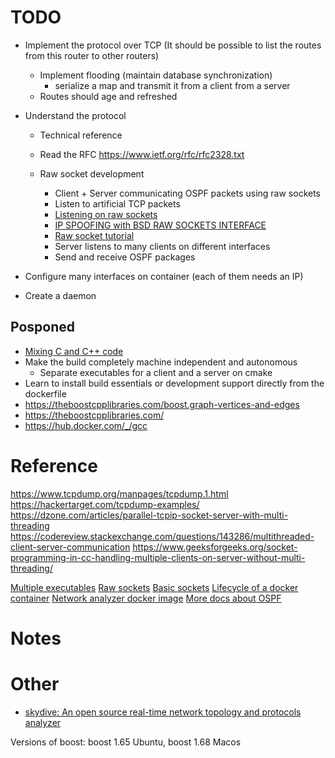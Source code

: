 # TODO

- Implement the protocol over TCP (It should be possible to list the routes from this router to other routers)
  - Implement flooding (maintain database synchronization)
    - serialize a map and transmit it from a client from a server
  - Routes should age and refreshed

- Understand the protocol
  - Technical reference
  - Read the RFC <https://www.ietf.org/rfc/rfc2328.txt>

  - Raw socket development
    - Client + Server communicating OSPF packets using raw sockets
    - Listen to artificial TCP packets
    - [Listening on raw sockets](https://stackoverflow.com/questions/13082023/raw-socket-listener)
    - [IP SPOOFING with BSD RAW SOCKETS INTERFACE](http://www.enderunix.org/docs/en/rawipspoof/)
    - [Raw socket tutorial](http://www.cs.binghamton.edu/~steflik/cs455/rawip.txt)
    - Server listens to many clients on different interfaces
    - Send and receive OSPF packages

- Configure many interfaces on container (each of them needs an IP)
- Create a daemon

## Posponed

- [Mixing C and C++ code](https://isocpp.org/wiki/faq/mixing-c-and-cpp)
- Make the build completely machine independent and autonomous
  - Separate executables for a client and a server on cmake
- Learn to install build essentials or development support directly from the dockerfile
- https://theboostcpplibraries.com/boost.graph-vertices-and-edges
- https://theboostcpplibraries.com/
- <https://hub.docker.com/_/gcc>

# Reference

<https://www.tcpdump.org/manpages/tcpdump.1.html>
<https://hackertarget.com/tcpdump-examples/>
<https://dzone.com/articles/parallel-tcpip-socket-server-with-multi-threading>
<https://codereview.stackexchange.com/questions/143286/multithreaded-client-server-communication>
<https://www.geeksforgeeks.org/socket-programming-in-cc-handling-multiple-clients-on-server-without-multi-threading/>

[Multiple executables](https://stackoverflow.com/questions/14306642/adding-multiple-executables-in-cmake)
[Raw sockets](https://www.tenouk.com/Module43a.html)
[Basic sockets](https://www.geeksforgeeks.org/socket-programming-cc/)
[Lifecycle of a docker container](https://medium.com/@nagarwal/lifecycle-of-docker-container-d2da9f85959)
[Network analyzer docker image](https://github.com/jpcofr/netshoot)
[More docs about OSPF](https://www.routeralley.com/guides/ospf.pdf)

# Notes

# Other

- [skydive: An open source real-time network topology and protocols analyzer](https://github.com/skydive-project/skydive)

Versions of boost: boost 1.65 Ubuntu, boost 1.68 Macos 

